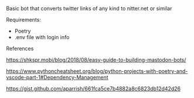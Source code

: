 Basic bot that converts twitter links of any kind to nitter.net or similar

Requirements:
* Poetry
* .env file with login info 

References

https://shkspr.mobi/blog/2018/08/easy-guide-to-building-mastodon-bots/

https://www.pythoncheatsheet.org/blog/python-projects-with-poetry-and-vscode-part-1#Dependency-Management

https://gist.github.com/aparrish/661fca5ce7b4882a8c6823db12d42d26
